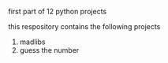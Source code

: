 first part of 12 python projects

this respository contains the following projects
1. madlibs
2. guess the number
